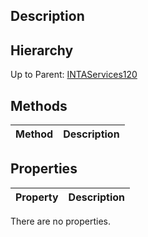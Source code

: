 ## Description

## Hierarchy
Up to Parent: [INTAServices120](INTAServices120)

## Methods
| Method | Description |
| ------------- | ------------- |

## Properties
| Property | Description |
| ------------- | ------------- |
There are no properties.
